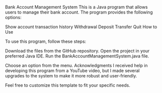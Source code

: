 Bank Account Management System
This is a Java program that allows users to manage their bank account. The program provides the following options:

Show account transaction history
Withdrawal
Deposit
Transfer
Quit
How to Use

To use this program, follow these steps:

Download the files from the GitHub repository.
Open the project in your preferred Java IDE.
Run the BankAccountManagementSystem.java file.

Choose an option from the menu.
Acknowledgments
I received help in developing this program from a YouTube video, but I made several upgrades to the system to make it more robust and user-friendly.

Feel free to customize this template to fit your specific needs.
